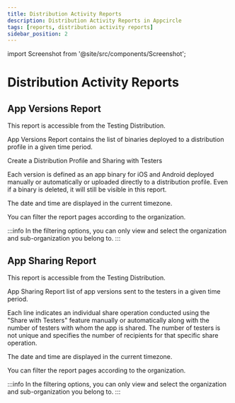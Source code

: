 ```yaml
---
title: Distribution Activity Reports
description: Distribution Activity Reports in Appcircle
tags: [reports, distribution activity reports]
sidebar_position: 2
---
```


import Screenshot from '@site/src/components/Screenshot';

# Distribution Activity Reports

## App Versions Report

This report is accessible from the Testing Distribution.

App Versions Report contains the list of binaries deployed to a distribution profile in a given time period.

<ContentRef url="/distribute/create-or-select-a-distribution-profile">
  Create a Distribution Profile and Sharing with Testers
</ContentRef>

Each version is defined as an app binary for iOS and Android deployed manually or automatically or uploaded directly to a distribution profile. Even if a binary is deleted, it will still be visible in this report.

The date and time are displayed in the current timezone.

You can filter the report pages according to the organization.

:::info
In the filtering options, you can only view and select the organization and sub-organization you belong to.
:::

<Screenshot url='https://cdn.appcircle.io/docs/assets/app-version-new.png' />

## App Sharing Report

This report is accessible from the Testing Distribution.

App Sharing Report list of app versions sent to the testers in a given time period.

Each line indicates an individual share operation conducted using the "Share with Testers" feature manually or automatically along with the number of testers with whom the app is shared. The number of testers is not unique and specifies the number of recipients for that specific share operation.

The date and time are displayed in the current timezone.

You can filter the report pages according to the organization.

:::info
In the filtering options, you can only view and select the organization and sub-organization you belong to.
:::

<Screenshot url='https://cdn.appcircle.io/docs/assets/app-sharing-new.png' />
